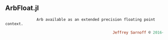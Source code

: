 ## ArbFloat.jl
```               Arb available as an extended precision floating point context.          ```
```ruby
                                                Jeffrey Sarnoff © 2016-Mar-26 in New_York
```
